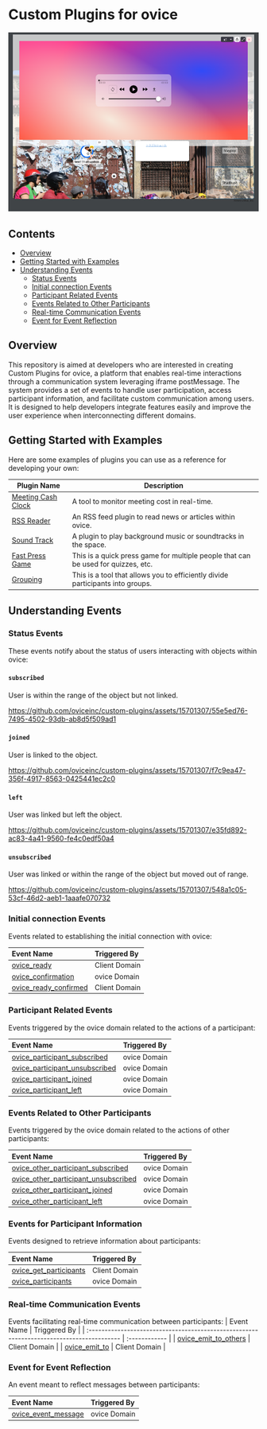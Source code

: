 # Custom Plugins for ovice

![Sound Track](./asset/sound_track.png)

## Contents

- [Overview](#overview)
- [Getting Started with Examples](#getting-started-with-examples)
- [Understanding Events](#understanding-events)
  - [Status Events](#status-events)
  - [Initial connection Events](#initial-connection-events)
  - [Participant Related Events](#participant-related-events)
  - [Events Related to Other Participants](#events-related-to-other-participants)
  - [Real-time Communication Events](#real-time-communication-events)
  - [Event for Event Reflection](#event-for-event-reflection)

## Overview

This repository is aimed at developers who are interested in creating Custom Plugins for ovice, a platform that enables real-time interactions through a communication system leveraging iframe postMessage. The system provides a set of events to handle user participation, access participant information, and facilitate custom communication among users. It is designed to help developers integrate features easily and improve the user experience when interconnecting different domains.

## Getting Started with Examples

Here are some examples of plugins you can use as a reference for developing your own:

| Plugin Name                                | Description                                                                       |
| ------------------------------------------ | --------------------------------------------------------------------------------- |
| [Meeting Cash Clock](./meeting-cash-clock) | A tool to monitor meeting cost in real-time.                                      |
| [RSS Reader](./rss-reader)                 | An RSS feed plugin to read news or articles within ovice.                         |
| [Sound Track](./soundtrack/)               | A plugin to play background music or soundtracks in the space.                    |
| [Fast Press Game](./fast-press-game/)      | This is a quick press game for multiple people that can be used for quizzes, etc. |
| [Grouping](./grouping/)                    | This is a tool that allows you to efficiently divide participants into groups.    |

## Understanding Events

### Status Events

These events notify about the status of users interacting with objects within ovice:

#### `subscribed`

User is within the range of the object but not linked.

https://github.com/oviceinc/custom-plugins/assets/15701307/55e5ed76-7495-4502-93db-ab8d5f509ad1

#### `joined`

User is linked to the object.

https://github.com/oviceinc/custom-plugins/assets/15701307/f7c9ea47-356f-4917-8563-0425441ec2c0

#### `left`

User was linked but left the object.

https://github.com/oviceinc/custom-plugins/assets/15701307/e35fd892-ac83-4a41-9560-fe4c0edf50a4

#### `unsubscribed`

User was linked or within the range of the object but moved out of range.

https://github.com/oviceinc/custom-plugins/assets/15701307/548a1c05-53cf-46d2-aeb1-1aaafe070732

### Initial connection Events

Events related to establishing the initial connection with ovice:

| Event Name                                                                                | Triggered By  |
| :---------------------------------------------------------------------------------------- | :------------ |
| [ovice_ready](./docs/technical_details_for_developers.md#ovice_ready)                     | Client Domain |
| [ovice_confirmation](./docs/technical_details_for_developers.md#ovice_confirmation)       | ovice Domain  |
| [ovice_ready_confirmed](./docs/technical_details_for_developers.md#ovice_ready_confirmed) | Client Domain |

### Participant Related Events

Events triggered by the ovice domain related to the actions of a participant:

| Event Name                                                                                                  | Triggered By |
| :---------------------------------------------------------------------------------------------------------- | :----------- |
| [ovice_participant_subscribed](./docs/technical_details_for_developers.md#ovice_participant_subscribed)     | ovice Domain |
| [ovice_participant_unsubscribed](./docs/technical_details_for_developers.md#ovice_participant_unsubscribed) | ovice Domain |
| [ovice_participant_joined](./docs/technical_details_for_developers.md#ovice_participant_joined)             | ovice Domain |
| [ovice_participant_left](./docs/technical_details_for_developers.md#ovice_participant_left)                 | ovice Domain |

### Events Related to Other Participants

Events triggered by the ovice domain related to the actions of other participants:

| Event Name                                                                                                              | Triggered By |
| :---------------------------------------------------------------------------------------------------------------------- | :----------- |
| [ovice_other_participant_subscribed](./docs/technical_details_for_developers.md#ovice_other_participant_subscribed)     | ovice Domain |
| [ovice_other_participant_unsubscribed](./docs/technical_details_for_developers.md#ovice_other_participant_unsubscribed) | ovice Domain |
| [ovice_other_participant_joined](./docs/technical_details_for_developers.md#ovice_other_participant_joined)             | ovice Domain |
| [ovice_other_participant_left](./docs/technical_details_for_developers.md#ovice_other_participant_left)                 | ovice Domain |

### Events for Participant Information

Events designed to retrieve information about participants:

| Event Name                                                                                  | Triggered By  |
| :------------------------------------------------------------------------------------------ | :------------ |
| [ovice_get_participants](./docs/technical_details_for_developers.md#ovice_get_participants) | Client Domain |
| [ovice_participants](./docs/technical_details_for_developers.md#ovice_participants)         | ovice Domain  |

### Real-time Communication Events

Events facilitating real-time communication between participants:
| Event Name | Triggered By |
| :---------------------------------------------------------------------------------------- | :------------ |
| [ovice_emit_to_others](./docs/technical_details_for_developers.md#ovice_emit_to_others) | Client Domain |
| [ovice_emit_to](./docs/technical_details_for_developers.md#ovice_emit_to) | Client Domain |

### Event for Event Reflection

An event meant to reflect messages between participants:

| Event Name                                                                            | Triggered By |
| :------------------------------------------------------------------------------------ | :----------- |
| [ovice_event_message](./docs/technical_details_for_developers.md#ovice_event_message) | ovice Domain |
